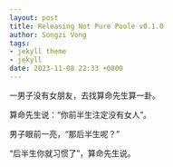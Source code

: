 ```yaml
---
layout: post
title: Releasing Not Pure Poole v0.1.0
author: Songzi Vong
tags:
- jekyll theme
- jekyll
date: 2023-11-08 22:33 +0800
---
```

一男子没有女朋友，去找算命先生算一卦。

算命先生说：“你前半生注定没有女人”。

男子眼前一亮，“那后半生呢？”

“后半生你就习惯了”，算命先生说。
